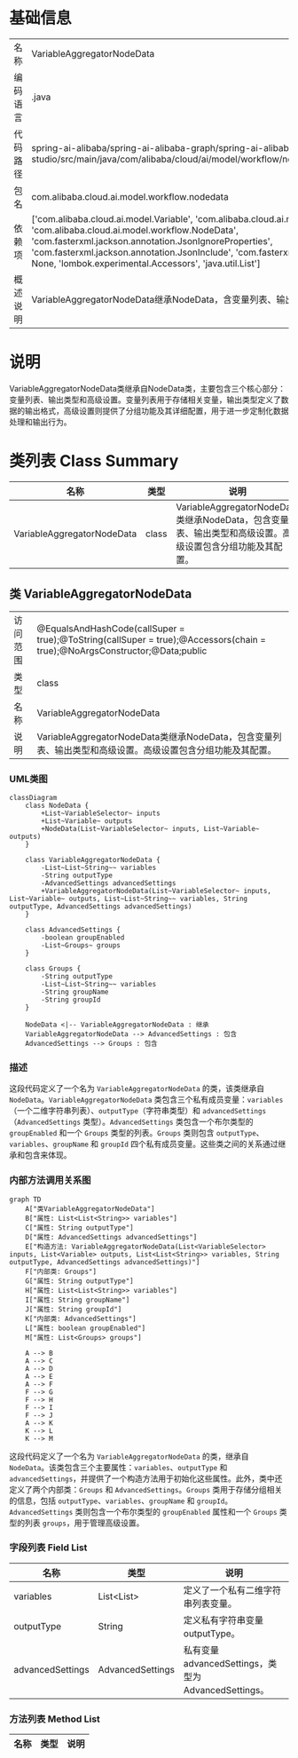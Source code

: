 # 基础信息

|      |      |
|------|------|
| 名称 | VariableAggregatorNodeData |
| 编码语言 | .java |
| 代码路径 | spring-ai-alibaba/spring-ai-alibaba-graph/spring-ai-alibaba-graph-studio/src/main/java/com/alibaba/cloud/ai/model/workflow/nodedata/VariableAggregatorNodeData.java |
| 包名 | com.alibaba.cloud.ai.model.workflow.nodedata |
| 依赖项 | ['com.alibaba.cloud.ai.model.Variable', 'com.alibaba.cloud.ai.model.VariableSelector', 'com.alibaba.cloud.ai.model.workflow.NodeData', 'com.fasterxml.jackson.annotation.JsonIgnoreProperties', 'com.fasterxml.jackson.annotation.JsonInclude', 'com.fasterxml.jackson.annotation.JsonProperty', None, 'lombok.experimental.Accessors', 'java.util.List'] |
| 概述说明 | VariableAggregatorNodeData继承NodeData，含变量列表、输出类型及分组功能的高级设置。 |

# 说明

VariableAggregatorNodeData类继承自NodeData类，主要包含三个核心部分：变量列表、输出类型和高级设置。变量列表用于存储相关变量，输出类型定义了数据的输出格式，高级设置则提供了分组功能及其详细配置，用于进一步定制化数据处理和输出行为。

# 类列表 Class Summary

| 名称   | 类型  | 说明 |
|-------|------|-------------|
| VariableAggregatorNodeData | class | VariableAggregatorNodeData类继承NodeData，包含变量列表、输出类型和高级设置。高级设置包含分组功能及其配置。 |



## 类 VariableAggregatorNodeData

|      |      |
|------|------|
| 访问范围 | @EqualsAndHashCode(callSuper = true);@ToString(callSuper = true);@Accessors(chain = true);@NoArgsConstructor;@Data;public |
| 类型 | class |
| 名称 | VariableAggregatorNodeData |
| 说明 | VariableAggregatorNodeData类继承NodeData，包含变量列表、输出类型和高级设置。高级设置包含分组功能及其配置。 |


### UML类图

```mermaid
classDiagram
    class NodeData {
        +List~VariableSelector~ inputs
        +List~Variable~ outputs
        +NodeData(List~VariableSelector~ inputs, List~Variable~ outputs)
    }

    class VariableAggregatorNodeData {
        -List~List~String~~ variables
        -String outputType
        -AdvancedSettings advancedSettings
        +VariableAggregatorNodeData(List~VariableSelector~ inputs, List~Variable~ outputs, List~List~String~~ variables, String outputType, AdvancedSettings advancedSettings)
    }

    class AdvancedSettings {
        -boolean groupEnabled
        -List~Groups~ groups
    }

    class Groups {
        -String outputType
        -List~List~String~~ variables
        -String groupName
        -String groupId
    }

    NodeData <|-- VariableAggregatorNodeData : 继承
    VariableAggregatorNodeData --> AdvancedSettings : 包含
    AdvancedSettings --> Groups : 包含
```

### 描述
这段代码定义了一个名为 `VariableAggregatorNodeData` 的类，该类继承自 `NodeData`。`VariableAggregatorNodeData` 类包含三个私有成员变量：`variables`（一个二维字符串列表）、`outputType`（字符串类型）和 `advancedSettings`（`AdvancedSettings` 类型）。`AdvancedSettings` 类包含一个布尔类型的 `groupEnabled` 和一个 `Groups` 类型的列表。`Groups` 类则包含 `outputType`、`variables`、`groupName` 和 `groupId` 四个私有成员变量。这些类之间的关系通过继承和包含来体现。


### 内部方法调用关系图

```mermaid
graph TD
    A["类VariableAggregatorNodeData"]
    B["属性: List<List<String>> variables"]
    C["属性: String outputType"]
    D["属性: AdvancedSettings advancedSettings"]
    E["构造方法: VariableAggregatorNodeData(List<VariableSelector> inputs, List<Variable> outputs, List<List<String>> variables, String outputType, AdvancedSettings advancedSettings)"]
    F["内部类: Groups"]
    G["属性: String outputType"]
    H["属性: List<List<String>> variables"]
    I["属性: String groupName"]
    J["属性: String groupId"]
    K["内部类: AdvancedSettings"]
    L["属性: boolean groupEnabled"]
    M["属性: List<Groups> groups"]

    A --> B
    A --> C
    A --> D
    A --> E
    A --> F
    F --> G
    F --> H
    F --> I
    F --> J
    A --> K
    K --> L
    K --> M
```

这段代码定义了一个名为 `VariableAggregatorNodeData` 的类，继承自 `NodeData`。该类包含三个主要属性：`variables`、`outputType` 和 `advancedSettings`，并提供了一个构造方法用于初始化这些属性。此外，类中还定义了两个内部类：`Groups` 和 `AdvancedSettings`。`Groups` 类用于存储分组相关的信息，包括 `outputType`、`variables`、`groupName` 和 `groupId`。`AdvancedSettings` 类则包含一个布尔类型的 `groupEnabled` 属性和一个 `Groups` 类型的列表 `groups`，用于管理高级设置。

### 字段列表 Field List

| 名称  | 类型  | 说明 |
|-------|-------|------|
| variables | List<List<String>> | 定义了一个私有二维字符串列表变量。 |
| outputType | String | 定义私有字符串变量outputType。 |
| advancedSettings | AdvancedSettings | 私有变量advancedSettings，类型为AdvancedSettings。 |

### 方法列表 Method List

| 名称  | 类型  | 说明 |
|-------|-------|------|




